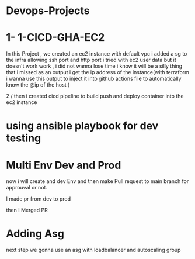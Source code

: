 # Devops-Projects


# 1- 1-CICD-GHA-EC2

In this Project , we created an ec2 instance with default vpc
i added a sg to the infra
allowing ssh port and http port
i tried with ec2 user data but it doesn't work work , i did not wanna lose time i know it will be a silly thing that i missed 
as an output i get the ip address of the instance(with terraform i wanna use this output to inject it into github actions file to automatically know the @ip of the host )

2 / then i created cicd pipeline to build push and deploy container into the ec2 instance 
# using ansible playbook for dev testing 



# Multi Env Dev and Prod
now i will create and dev Env and then make Pull request to main branch for approuval or not.

I made pr from dev to prod 

then I Merged PR



# Adding Asg 
next step we gonna use an asg with loadbalancer and autoscaling group

